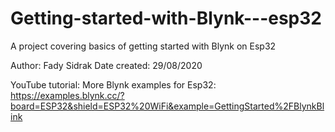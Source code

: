 # Getting-started-with-Blynk---esp32

A project covering basics of getting started with Blynk on Esp32


Author: Fady Sidrak
Date created: 29/08/2020

YouTube tutorial:
More Blynk examples for Esp32: https://examples.blynk.cc/?board=ESP32&shield=ESP32%20WiFi&example=GettingStarted%2FBlynkBlink
